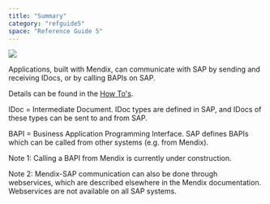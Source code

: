 ```yaml
---
title: "Summary"
category: "refguide5"
space: "Reference Guide 5"
---
```

![](plugins/servlet/confluence/placeholder/unknown-attachment)

Applications, built with Mendix, can communicate with SAP by sending and receiving IDocs, or by calling BAPIs on SAP.

Details can be found in the [How To's](/howto25/SAP+Integration).

IDoc = Intermediate Document. IDoc types are defined in SAP, and IDocs of these types can be sent to and from SAP.

BAPI = Business Application Programming Interface. SAP defines BAPIs which can be called from other systems (e.g. from Mendix).

Note 1: Calling a BAPI from Mendix is currently under construction.

Note 2: Mendix-SAP communication can also be done through webservices, which are described elsewhere in the Mendix documentation. Webservices are not available on all SAP systems.